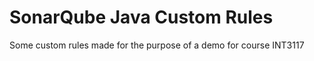 SonarQube Java Custom Rules
=======

Some custom rules made for the purpose of a demo for course INT3117
